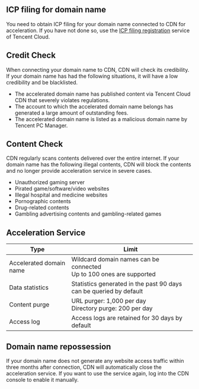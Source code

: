 ## ICP filing for domain name
You need to obtain ICP filing for your domain name connected to CDN for acceleration. If you have not done so, use the [ICP filing registration](https://intl.cloud.tencent.com/product/icp) service of Tencent Cloud.

## Credit Check
When connecting your domain name to CDN, CDN will check its credibility. If your domain name has had the following situations, it will have a low credibility and be blacklisted.
- The accelerated domain name has published content via Tencent Cloud CDN that severely violates regulations.
- The account to which the accelerated domain name belongs has generated a large amount of outstanding fees.
- The accelerated domain name is listed as a malicious domain name by Tencent PC Manager.

## Content Check
CDN regularly scans contents delivered over the entire internet. If your domain name has the following illegal contents, CDN will block the contents and no longer provide acceleration service in severe cases.
- Unauthorized gaming server
- Pirated game/software/video websites
- Illegal hospital and medicine websites
- Pornographic contents
- Drug-related contents
- Gambling advertising contents and gambling-related games

## Acceleration Service
| Type | Limit |
| -------- | ------------------------------------------------ |
| Accelerated domain name | Wildcard domain names can be connected <br/>Up to 100 ones are supported |
| Data statistics | Statistics generated in the past 90 days can be queried by default |
| Content purge | URL purger: 1,000 per day <br/>Directory purge: 200 per day |
| Access log | Access logs are retained for 30 days by default |

## Domain name repossession
If your domain name does not generate any website access traffic within three months after connection, CDN will automatically close the acceleration service. If you want to use the service again, log into the CDN console to enable it manually.

